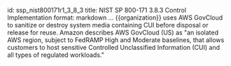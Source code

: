 id: ssp_nist800171r1_3_8_3
title: NIST SP 800-171 3.8.3 Control Implementation
format: markdown
...
{{organization}} uses AWS GovCloud to sanitize or destroy system media containing CUI before disposal or release for reuse. Amazon describes AWS GovCloud (US) as "an isolated AWS region, subject to FedRAMP High and Moderate baselines, that allows customers to host sensitive Controlled Unclassified Information (CUI) and all types of regulated workloads."

